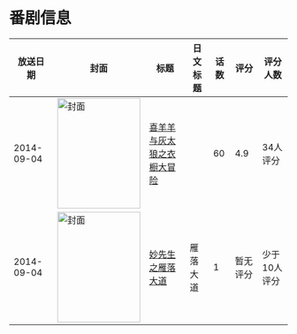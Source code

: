 # 番剧信息

|放送日期|封面|标题|日文标题|话数|评分|评分人数|
|---|---|---|---|---|---|---|
|2014-09-04|<img src="https://lain.bgm.tv/pic/cover/c/ee/cb/208078_HM4F2.jpg" alt="封面" style="width:150px;height:200px;object-fit:cover;">|[喜羊羊与灰太狼之衣橱大冒险](https://bangumi.tv/subject/208078)||60|4.9|34人评分|
|2014-09-04|<img src="https://lain.bgm.tv/pic/cover/c/5e/f8/311140_6RNSK.jpg" alt="封面" style="width:150px;height:200px;object-fit:cover;">|[妙先生之雁落大道](https://bangumi.tv/subject/311140)|雁落大道|1|暂无评分|少于10人评分|
